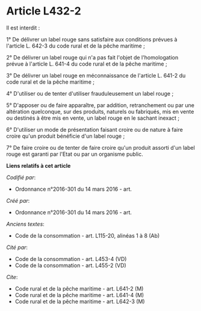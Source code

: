 # Article L432-2

Il est interdit :

1° De délivrer un label rouge sans satisfaire aux conditions prévues à l'article L. 642-3 du code rural et de la pêche
maritime ;

2° De délivrer un label rouge qui n'a pas fait l'objet de l'homologation prévue à l'article L. 641-4 du code rural et de la
pêche maritime ;

3° De délivrer un label rouge en méconnaissance de l'article L. 641-2 du code rural et de la pêche maritime ;

4° D'utiliser ou de tenter d'utiliser frauduleusement un label rouge ;

5° D'apposer ou de faire apparaître, par addition, retranchement ou par une altération quelconque, sur des produits, naturels
ou fabriqués, mis en vente ou destinés à être mis en vente, un label rouge en le sachant inexact ;

6° D'utiliser un mode de présentation faisant croire ou de nature à faire croire qu'un produit bénéficie d'un label rouge ;

7° De faire croire ou de tenter de faire croire qu'un produit assorti d'un label rouge est garanti par l'Etat ou par un
organisme public.

**Liens relatifs à cet article**

_Codifié par_:

  - Ordonnance n°2016-301 du 14 mars 2016 - art.

_Créé par_:

  - Ordonnance n°2016-301 du 14 mars 2016 - art.

_Anciens textes_:

  - Code de la consommation - art. L115-20, alinéas 1 à 8 (Ab)

_Cité par_:

  - Code de la consommation - art. L453-4 (VD)
  - Code de la consommation - art. L455-2 (VD)

_Cite_:

  - Code rural et de la pêche maritime - art. L641-2 (M)
  - Code rural et de la pêche maritime - art. L641-4 (M)
  - Code rural et de la pêche maritime - art. L642-3 (M)
